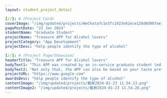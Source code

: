 ```yaml
---
layout: student_project_detail

[//]: # (Project Card)
coverImage: "/img/updated/projects/WeChata7c1e3fc1923e92ece120d0d907ae1ff.jpg"
pagePostDate: "23 Jan 2024"
studentName: "Graduate Student"
projectName: "Treasure APP for Alcohol lovers"
projectCategory: "App Development"
projectDesc: "help people identify the type of alcohol"

[//]: # (Project Page/Showcase)
headerTitle: "Treasure APP for Alcohol lovers"
bodyText1: "This APP was created by an in-service graduate student led by Dr Sun Yu, founder of Coding Mind, who used his wisdom and programming skills, combined with the power of AI, to collect the information of more than 30,000 kinds of beer."
bodyText2: "Not only that, the APP can also be based on your taste preferences, it will draw from this huge amount of data, tailored recommendations for you!"
projectURL: "https://www.google.com"
awardsDesc: "help people identify the type of alcohol"
contentImage: "/img/updated/projects/截屏2024-01-23 11.54.13.png"
contentImage2: "/img/updated/projects/截屏2024-01-23 11.54.26.png"
---
```

